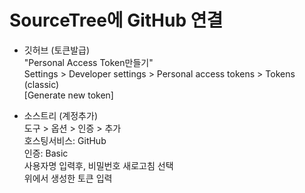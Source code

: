 
# SourceTree에 GitHub 연결
* 깃허브 (토큰발급)  
"Personal Access Token만들기"  
Settings > Developer settings > Personal access tokens > Tokens (classic)  
[Generate new token]  

* 소스트리 (계정추가)    
도구 > 옵션 > 인증 > 추가  
호스팅서비스:  GitHub  
인증: Basic  
사용자명 입력후, 비밀번호 새로고침 선택  
위에서 생성한 토큰 입력  
